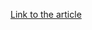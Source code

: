 [Link to the article](https://www.akamai.com/blog/security/don-t-let-ddos-extortionists-deliver-a-ko-punch)

